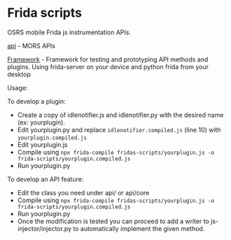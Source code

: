 # Frida scripts

OSRS mobile Frida js instrumentation APIs. 

[api](api/) - MORS APIs

[Framework](/) - Framework for testing and prototyping API methods and plugins. Using frida-server on your device and python frida from your desktop

Usage: 

To develop a plugin:
* Create a copy of idlenotifier.js and idlenotifier.py with the desired name (ex: yourplugin).
* Edit yourplugin.py and replace `idlenotifier.compiled.js` (line 10) with  `yourplugin.compiled.js`
* Edit yourplugin.js
* Compile using `npx frida-compile fridas-scripts/yourplugin.js -o frida-scripts/yourplugin.compiled.js`
* Run yourplugin.py

To develop an API feature:
* Edit the class you need under api/ or api/core
* Compile using `npx frida-compile fridas-scripts/yourplugin.js -o frida-scripts/yourplugin.compiled.js`
* Run yourplugin.py
* Once the modification is tested you can proceed to add a writer to js-injector/injector.py to automatically implement the given method.
 